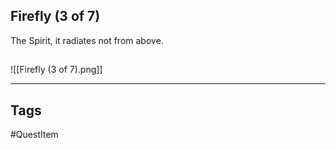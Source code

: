 ## Firefly (3 of 7)
The Spirit, it radiates not from above.
## 
![[Firefly (3 of 7).png]]

---
## Tags
#QuestItem